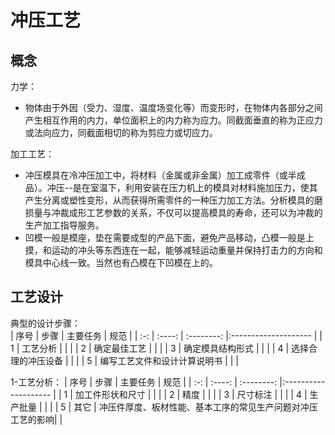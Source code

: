 # 冲压工艺 

## 概念 
力学：  
* 物体由于外因（受力、湿度、温度场变化等）而变形时，在物体内各部分之间产生相互作用的内力，单位面积上的内力称为应力。同截面垂直的称为正应力或法向应力，同截面相切的称为剪应力或切应力。 

加工工艺：  
* 冲压模具在冷冲压加工中，将材料（金属或非金属）加工成零件（或半成品）。冲压--是在室温下，利用安装在压力机上的模具对材料施加压力，使其产生分离或塑性变形，从而获得所需零件的一种压力加工方法。分析模具的磨损量与冲裁成形工艺参数的关系，不仅可以提高模具的寿命，还可以为冲裁的生产加工指导服务。 
* 凹模一般是模座，垫在需要成型的产品下面，避免产品移动，凸模一般是上摸，和运动的冲头等东西连在一起，能够减轻运动重量并保持打击力的方向和模具中心线一致。当然也有凸模在下凹模在上的。  


## 工艺设计 
典型的设计步骤：  
| 序号 | 步骤 | 主要任务  | 规范 |
| :-: | :----: | :--------: |:-------------------- |
| 1 | 工艺分析 |  |  |
| 2 | 确定最佳工艺 | |  | 
| 3 | 确定模具结构形式 | |  | 
| 4 | 选择合理的冲压设备 | |  | 
| 5 | 编写工艺文件和设计计算说明书 | |  |

1-工艺分析：
| 序号 | 步骤 | 主要任务  | 规范 |
| :-: | :----: | :--------: |:-------------------- |
| 1 | 加工件形状和尺寸 |  |  |
| 2 | 精度 | |  | 
| 3 | 尺寸标注 | |  | 
| 4 | 生产批量 | |  | 
| 5 | 其它 | 冲压件厚度、板材性能、基本工序的常见生产问题对冲压工艺的影响|  | 

